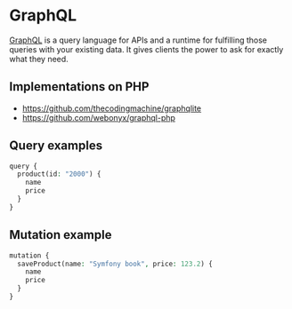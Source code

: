 # GraphQL

[GraphQL](https://graphql.org/) is a query language for APIs and a runtime for fulfilling those queries with your existing data. 
It gives clients the power to ask for exactly what they need.

## Implementations on PHP

- https://github.com/thecodingmachine/graphqlite
- https://github.com/webonyx/graphql-php

## Query examples

```php
query {
  product(id: "2000") {
    name
    price
  }
}
```

## Mutation example

```php
mutation {  
  saveProduct(name: "Symfony book", price: 123.2) {
    name
    price
  }
}
```
